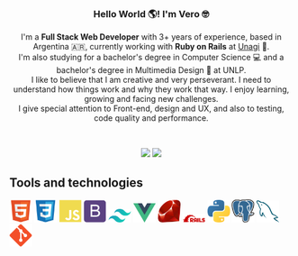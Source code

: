 <h3 align="center"> Hello World 🌎! I'm Vero 🤓</h3>

<p align="center">
  I'm a <strong>Full Stack Web Developer</strong> with 3+ years of experience, based in Argentina 🇦🇷, currently working with <strong>Ruby on Rails</strong> at <a        href='https://unagisoftware.com/'>Unagi</a> 🧡. 
  <br>
  I'm also studying for a bachelor's degree in Computer Science 💻 and a bachelor's degree in Multimedia Design 🎨 at UNLP. <br>
  I like to believe that I am creative and very perseverant. I need to understand how things work and why they work that way. I enjoy learning, growing and facing new challenges. <br>
  I give special attention to Front-end, design and UX, and also to testing, code quality and performance.
</p>

<br>

<p align="center">
  <a href="mailto:veronica.isoardi@gmail.com"><img src = "https://img.shields.io/badge/gmail-%23D14836.svg?&style=for-the-badge&logo=gmail&logoColor=white"></a>   
  <a href="https://www.linkedin.com/in/veronica-isoardi/"><img src="https://img.shields.io/badge/linkedin-%230077B5.svg?&style=for-the-badge&logo=linkedin&logoColor=white"/></a>
</p>

## Tools and technologies

<p align="left">
<img src="https://github.com/VeroIsoardi/VeroIsoardi/blob/main/assets/html5.svg" height="auto" width="40">

<img src="https://github.com/VeroIsoardi/VeroIsoardi/blob/main/assets/css3.svg" height="auto" width="40">

<img src="https://github.com/VeroIsoardi/VeroIsoardi/blob/main/assets/javascript.svg" height="auto" width="40">

<img src="https://github.com/VeroIsoardi/VeroIsoardi/blob/main/assets/bootstrap.svg" height="auto" width="40">

<img src="https://github.com/VeroIsoardi/VeroIsoardi/blob/main/assets/tailwindcss.svg" height="auto" width="40">

<img src="https://github.com/VeroIsoardi/VeroIsoardi/blob/main/assets/vuejs.png" height="auto" width="40">

<img src="https://github.com/VeroIsoardi/VeroIsoardi/blob/main/assets/ruby.png" height="auto" width="40">

<img src="https://github.com/VeroIsoardi/VeroIsoardi/blob/main/assets/rails.png" height="auto" width="40">

<img src="https://github.com/VeroIsoardi/VeroIsoardi/blob/main/assets/python.png" height="auto" width="40">

<img src="https://github.com/VeroIsoardi/VeroIsoardi/blob/main/assets/postgresql.svg" height="auto" width="40">

<img src="https://github.com/VeroIsoardi/VeroIsoardi/blob/main/assets/mysql.png" height="auto" width="40">

<img src="https://github.com/VeroIsoardi/VeroIsoardi/blob/main/assets/git.svg" height="auto" width="40">
</p>


